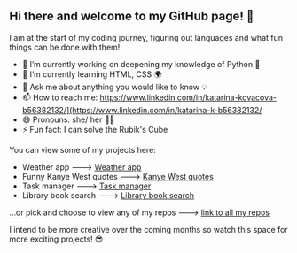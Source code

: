 ## Hi there and welcome to my GitHub page! 👋

I am at the start of my coding journey, figuring out languages and what fun things can be done with them! 

- 🔭 I’m currently working on deepening my knowledge of Python 🐍
- 🌱 I’m currently learning HTML, CSS 🌍
- 💬 Ask me about anything you would like to know 💡 
- 📫 How to reach me: https://www.linkedin.com/in/katarina-kovacova-b56382132/](https://www.linkedin.com/in/katarina-k-b56382132/
- 😄 Pronouns: she/ her 👧🏻
- ⚡ Fun fact: I can solve the Rubik's Cube 

You can view some of my projects here:

* Weather app ---> [Weather app](https://github.com/Katarina-Kovacova/weather_app_cli)
* Funny Kanye West quotes ---> [Kanye West quotes](https://github.com/Katarina-Kovacova/kanye_west_quotes)
* Task manager ---> [Task manager](https://github.com/Katarina-Kovacova/task_manager)
* Library book search ---> [Library book search](https://github.com/Katarina-Kovacova/Bestsellers-search)

...or pick and choose to view any of my repos ---> [link to all my repos](https://github.com/Katarina-Kovacova?tab=repositories)

I intend to be more creative over the coming months so watch this space for more exciting projects! 😎

